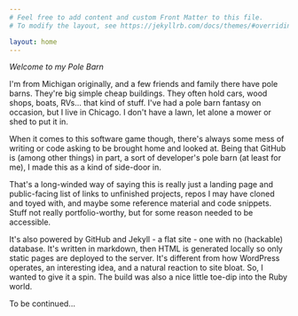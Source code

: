 ```yaml
---
# Feel free to add content and custom Front Matter to this file.
# To modify the layout, see https://jekyllrb.com/docs/themes/#overriding-theme-defaults

layout: home
---
```

*Welcome to my Pole Barn*

I'm from Michigan originally, and a few friends and family there have pole barns. They're big simple cheap buildings. They often hold cars, wood shops, boats, RVs... that kind of stuff. I've had a pole barn fantasy on occasion, but I live in Chicago. I don't have a lawn, let alone a mower or shed to put it in.

When it comes to this software game though, there's always some mess of writing or code asking to be brought home and looked at. Being that GitHub is (among other things) in part, a sort of developer's pole barn (at least for me), I made this as a kind of side-door in.

That's a long-winded way of saying this is really just a landing page and public-facing list of links to unfinished projects, repos I may have cloned and toyed with, and maybe some reference material and code snippets. Stuff not really portfolio-worthy, but for some reason needed to be accessible.

It's also powered by GitHub and Jekyll - a flat site - one with no (hackable) database. It's written in markdown, then HTML is generated locally so only static pages are deployed to the server. It's different from how WordPress operates, an interesting idea, and a natural reaction to site bloat. So, I wanted to give it a spin. The build was also a nice little toe-dip into the Ruby world. 

To be continued... 